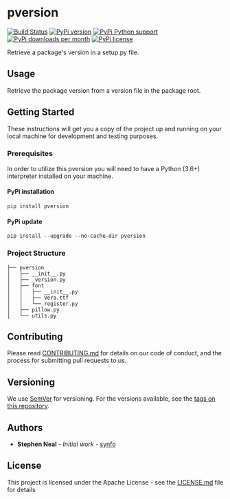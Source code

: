# pversion

[![Build Status](https://travis-ci.com/sfneal/pversion.svg?branch=master)](https://travis-ci.com/sfneal/pversion)
[![PyPi version](https://img.shields.io/pypi/v/pversion)](https://pypi.org/project/pversion)
[![PyPi Python support](https://img.shields.io/pypi/pyversions/pversion)](https://pypi.org/project/pversion)
[![PyPi downloads per month](https://img.shields.io/pypi/dm/pversion)](https://pypi.org/project/pversion)
[![PyPi license](https://img.shields.io/pypi/l/pversion)](https://pypi.org/project/pversion)

Retrieve a package's version in a setup.py file.

## Usage
Retrieve the package version from a version file in the package root.

## Getting Started

These instructions will get you a copy of the project up and running on your local machine for development and testing purposes.

### Prerequisites

In order to utilize this pversion you will need to have a Python (3.6+) interpreter installed on your machine.

#### PyPi installation
```
pip install pversion
```

#### PyPi update
```
pip install --upgrade --no-cache-dir pversion
```

### Project Structure

```
├── pversion
│   ├── __init__.py
│   ├── _version.py
│   ├── font
│   │   ├── __init__.py
│   │   ├── Vera.ttf
│   │   └── register.py
│   ├── pillow.py
│   └── utils.py
```

## Contributing

Please read [CONTRIBUTING.md](https://github.com/sfneal/pversion/CONTRIBUTING.md) for details on our code of 
conduct, and the process for submitting pull requests to us.

## Versioning

We use [SemVer](http://semver.org/) for versioning. For the versions available, see the [tags on this repository](https://github.com/sfneal/pversion). 

## Authors

* **Stephen Neal** - *Initial work* - [synfo](https://github.com/sfneal)

## License

This project is licensed under the Apache License - see the [LICENSE.md](LICENSE.md) file for details
